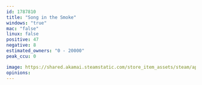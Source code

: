 ```yaml
---
id: 1787810
title: "Song in the Smoke"
windows: "true"
mac: "false"
linux: false
positive: 47
negative: 8
estimated_owners: "0 - 20000"
peak_ccu: 0

image: https://shared.akamai.steamstatic.com/store_item_assets/steam/apps/1787810/header.jpg?t=1641521690
opinions:
---
```

